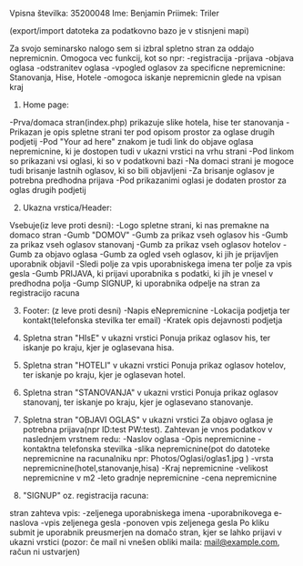 Vpisna številka:  35200048
Ime: Benjamin
Priimek: Triler


(export/import datoteka za podatkovno bazo je v stisnjeni mapi)


Za svojo seminarsko nalogo sem si izbral spletno stran za oddajo nepremicnin. Omogoca vec funkcij, kot so npr:
-registracija
-prijava
-objava oglasa
-odstranitev oglasa
-vpogled oglasov za specificne nepremicnine: Stanovanja, Hise, Hotele
-omogoca iskanje nepremicnin glede na vpisan kraj

1. Home page:

-Prva/domaca stran(index.php) prikazuje slike hotela, hise ter stanovanja
-Prikazan je opis spletne strani ter pod opisom prostor za oglase drugih podjetij
-Pod "Your ad here" znakom je tudi link do objave oglasa nepremicnine, ki je dostopen tudi v ukazni vrstici na vrhu strani
-Pod linkom so prikazani vsi oglasi, ki so v podatkovni bazi
-Na domaci strani je mogoce tudi brisanje lastnih oglasov, ki so bili objavljeni
-Za brisanje oglasov je potrebna predhodna prijava
-Pod prikazanimi oglasi je dodaten prostor za oglas drugih podjetij

2. Ukazna vrstica/Header:

Vsebuje(iz leve proti desni):
-Logo spletne strani, ki nas premakne na domaco stran
-Gumb "DOMOV"
-Gumb za prikaz vseh oglasov his
-Gumb za prikaz vseh oglasov stanovanj
-Gumb za prikaz vseh oglasov hotelov
-Gumb za objavo oglasa
-Gumb za ogled vseh oglasov, ki jih je prijavljen uporabnik objavil
-Sledi polje za vpis uporabniskega imena ter polje za vpis gesla
-Gumb PRIJAVA, ki prijavi uporabnika s podatki, ki jih je vnesel v predhodna polja
-Gump SIGNUP, ki uporabnika odpelje na stran za registracijo racuna

3. Footer:
(z leve proti desni)
-Napis eNepremicnine
-Lokacija podjetja ter kontakt(telefonska stevilka ter email)
-Kratek opis dejavnosti podjetja

4. Spletna stran "HIsE" v ukazni vrstici
Ponuja prikaz oglasov his, ter iskanje po kraju, kjer je oglasevana hisa.

5. Spletna stran "HOTELI" v ukazni vrstici
Ponuja prikaz oglasov hotelov, ter iskanje po kraju, kjer je oglasevan hotel.

6. Spletna stran "STANOVANJA" v ukazni vrstici
Ponuja prikaz oglasov stanovanj, ter iskanje po kraju, kjer je oglasevano stanovanje.

7. Spletna stran "OBJAVI OGLAS" v ukazni vrstici
Za objavo oglasa je potrebna prijava(npr ID:test PW:test).
Zahtevan je vnos podatkov v naslednjem vrstnem redu:
-Naslov oglasa
-Opis nepremicnine
-kontaktna telefonska stevilka
-slika nepremicnine(pot do datoteke nepremicnine na racunalniku npr: Photos/Oglasi/oglas1.jpg )
-vrsta nepremicnine(hotel,stanovanje,hisa)
-Kraj nepremicnine
-velikost nepremicnine v m2
-leto gradnje nepremicnine
-cena nepremicnine

8. "SIGNUP" oz. registracija racuna:

stran zahteva vpis:
-zeljenega uporabniskega imena
-uporabnikovega e-naslova
-vpis zeljenega gesla
-ponoven vpis zeljenega gesla
Po kliku submit je uporabnik preusmerjen na domačo stran, kjer se lahko prijavi v ukazni vrstici
(pozor: če mail ni vnešen obliki maila: mail@example.com, račun ni ustvarjen)
